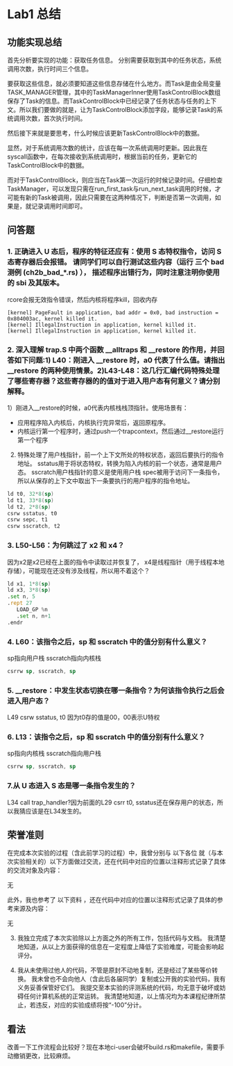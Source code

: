 # Lab1 总结

## 功能实现总结

首先分析要实现的功能：获取任务信息。
分别需要获取到其中的任务状态，系统调用次数，执行时间三个信息。

要获取这些信息，就必须要知道这些信息存储在什么地方。而Task是由全局变量TASK_MANAGER管理，其中的TaskManagerInner使用TaskControlBlock数组保存了Task的信息。而TaskControlBlock中已经记录了任务状态与任务的上下文。所以我们要做的就是，让为TaskControlBlock添加字段，能够记录Task的系统调用次数，首次执行时间。

然后接下来就是要思考，什么时候应该更新TaskControlBlock中的数据。

显然，对于系统调用次数的统计，应该在每一次系统调用时更新。因此我在syscall函数中，在每次接收到系统调用时，根据当前的任务，更新它的TaskControlBlock中的数据。

而对于TaskControlBlock，则应当在Task第一次运行的时候记录时间。仔细检查TaskManager，可以发现只需在run_first_task与run_next_task调用的时候，才可能有新的Task被调用，因此只需要在这两种情况下，判断是否第一次调用，如果是，就记录调用时间即可。

## 问答题

### 1. 正确进入 U 态后，程序的特征还应有：使用 S 态特权指令，访问 S 态寄存器后会报错。 请同学们可以自行测试这些内容（运行 三个 bad 测例 (ch2b_bad_*.rs) ）， 描述程序出错行为，同时注意注明你使用的 sbi 及其版本。

rcore会报无效指令错误，然后内核将程序kill，回收内存
```
[kernel] PageFault in application, bad addr = 0x0, bad instruction = 0x804003ac, kernel killed it.
[kernel] IllegalInstruction in application, kernel killed it.
[kernel] IllegalInstruction in application, kernel killed it.
```

### 2. 深入理解 trap.S 中两个函数 __alltraps 和 __restore 的作用，并回答如下问题:1\) L40：刚进入 __restore 时，a0 代表了什么值。请指出 __restore 的两种使用情景。2\)L43-L48：这几行汇编代码特殊处理了哪些寄存器？这些寄存器的的值对于进入用户态有何意义？请分别解释。
1）刚进入__restore的时候，a0代表内核栈栈顶指针。使用场景有：
- 应用程序陷入内核后，内核执行完异常后，返回原程序。
- 内核运行第一个程序时，通过push一个trapcontext，然后通过__restore运行第一个程序
2) 特殊处理了用户栈指针，前一个上下文所处的特权状态，返回后要执行的指令地址。
sstatus用于将状态特权，转换为陷入内核的前一个状态，通常是用户态。
sscratch用户栈指针的意义是使用用户栈
spec被用于访问下一条指令，所以从保存的上下文中取出下一条要执行的用户程序的指令地址。
```asm
ld t0, 32*8(sp)
ld t1, 33*8(sp)
ld t2, 2*8(sp)
csrw sstatus, t0
csrw sepc, t1
csrw sscratch, t2
```

### 3. L50-L56：为何跳过了 x2 和 x4？
因为x2是x2已经在上面的指令中读取过并恢复了，
x4是线程指针（用于线程本地存储），可能现在还没有涉及线程，所以用不着这个？
```asm
ld x1, 1*8(sp)
ld x3, 3*8(sp)
.set n, 5
.rept 27
   LOAD_GP %n
   .set n, n+1
.endr
```

### 4. L60：该指令之后，sp 和 sscratch 中的值分别有什么意义？
sp指向用户栈
sscratch指向内核栈
```asm
csrrw sp, sscratch, sp
```
### 5. __restore：中发生状态切换在哪一条指令？为何该指令执行之后会进入用户态？
L49 csrw sstatus, t0
因为t0存的值是00，00表示U特权

### 6. L13：该指令之后，sp 和 sscratch 中的值分别有什么意义？
sp指向内核栈
sscratch指向用户栈
```asm
csrrw sp, sscratch, sp
```

### 7.从 U 态进入 S 态是哪一条指令发生的？
L34  call trap_handler?因为前面的L29     csrr t0, sstatus还在保存用户的状态，所以我猜应该是在L34发生的。

## 荣誉准则
在完成本次实验的过程（含此前学习的过程）中，我曾分别与 以下各位 就（与本次实验相关的）以下方面做过交流，还在代码中对应的位置以注释形式记录了具体的交流对象及内容：

无

此外，我也参考了 以下资料 ，还在代码中对应的位置以注释形式记录了具体的参考来源及内容：

无

3. 我独立完成了本次实验除以上方面之外的所有工作，包括代码与文档。 我清楚地知道，从以上方面获得的信息在一定程度上降低了实验难度，可能会影响起评分。

4. 我从未使用过他人的代码，不管是原封不动地复制，还是经过了某些等价转换。 我未曾也不会向他人（含此后各届同学）复制或公开我的实验代码，我有义务妥善保管好它们。 我提交至本实验的评测系统的代码，均无意于破坏或妨碍任何计算机系统的正常运转。 我清楚地知道，以上情况均为本课程纪律所禁止，若违反，对应的实验成绩将按“-100”分计。

## 看法
改善一下工作流程会比较好？现在本地ci-user会破坏build.rs和makefile，需要手动撤销更改，比较麻烦。